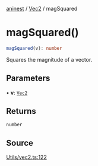 [aninest](../../index.md) / [Vec2](../index.md) / magSquared

# magSquared()

```ts
magSquared(v): number
```

Squares the magnitude of a vector.

## Parameters

• **v**: [`Vec2`](../type-aliases/Vec2.md)

## Returns

`number`

## Source

[Utils/vec2.ts:122](https://github.com/plexigraph/aninest/blob/9e50535/src/Utils/vec2.ts#L122)

